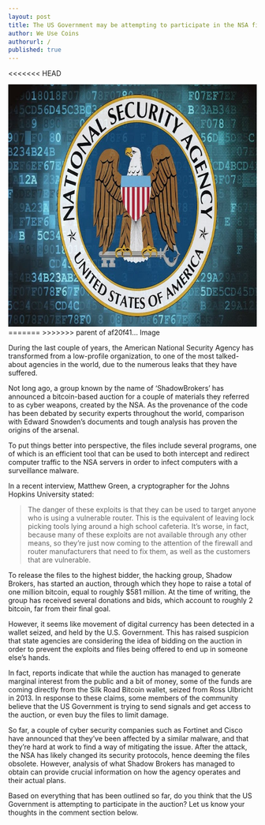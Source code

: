 ```yaml
---
layout: post
title: The US Government may be attempting to participate in the NSA files auction
author: We Use Coins
authorurl: /
published: true
---
```


<<<<<<< HEAD

<center><img src='/images/nsa-hack.jpg' title=‘NSA Hack' alt='NSA Hack' width="700" height="491" border='0' ></center>
=======
>>>>>>> parent of af20f41... Image
<p>During the last couple of years, the American National Security Agency has transformed from a low-profile organization, to one of the most talked-about agencies in the world, due to the numerous leaks that they have suffered.
<p>Not long ago, a group known by the name of ‘ShadowBrokers’ has announced a bitcoin-based auction for a couple of materials they referred to as cyber weapons, created by the NSA. As the provenance of the code has been debated by security experts throughout the world, comparison with Edward Snowden’s documents and tough analysis has proven the origins of the arsenal.
<p>To put things better into perspective, the files include several programs, one of which is an efficient tool that can be used to both intercept and redirect computer traffic to the NSA servers in order to infect computers with a surveillance malware.
<p>In a recent interview, Matthew Green, a cryptographer for the Johns Hopkins University stated:
<blockquote>The danger of these exploits is that they can be used to target anyone who is using a vulnerable router. This is the equivalent of leaving lock picking tools lying around a high school cafeteria. It’s worse, in fact, because many of these exploits are not available through any other means, so they’re just now coming to the attention of the firewall and router manufacturers that need to fix them, as well as the customers that are vulnerable.</blockquote>
<p>To release the files to the highest bidder, the hacking group, Shadow Brokers, has started an auction, through which they hope to raise a total of one million bitcoin, equal to roughly $581 million. At the time of writing, the group has received several donations and bids, which account to roughly 2 bitcoin, far from their final goal.
<p>However, it seems like movement of digital currency has been detected in a wallet seized, and held by the U.S. Government. This has raised suspicion that state agencies are considering the idea of bidding on the auction in order to prevent the exploits and files being offered to end up in someone else’s hands.
<p>In fact, reports indicate that while the auction has managed to generate marginal interest from the public and a bit of money, some of the funds are coming directly from the Silk Road Bitcoin wallet, seized from Ross Ulbricht in 2013. In response to these claims, some members of the community believe that the US Government is trying to send signals and get access to the auction, or even buy the files to limit damage.
<p>So far, a couple of cyber security companies such as Fortinet and Cisco have announced that they’ve been affected by a similar malware, and that they’re hard at work to find a way of mitigating the issue. After the attack, the NSA has likely changed its security protocols, hence deeming the files obsolete. However, analysis of what Shadow Brokers has managed to obtain can provide crucial information on how the agency operates and their actual plans.
<p>Based on everything that has been outlined so far, do you think that the US Government is attempting to participate in the auction? Let us know your thoughts in the comment section below.  
